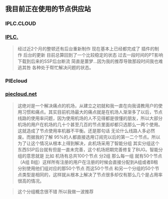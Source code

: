 ## 我目前正在使用的节点供应站

### IPLC.CLOUD

### [IPLC.](https://portal.lciplc.com/aff.php?aff=35)

>经过近2个月的整顿还有后台重新制作 现在基本上已经都完成了 插件的制作 后台的更新 目前总算回到了一个比较稳定的状态 过去一段时间的PT影响下载到后来的SSP后台断流 简直是噩梦...因为我的推荐导致那段时间我也难逃其咎 各种处于帮忙解决问题的状态。

### PIEcloud

### [piecloud.net](https://affman.ru/auth/register?code=h8lTM0GidFAVN4FjlrhbxmPETUXQf0HQ)

>这绝对是一个解决痛点的机场，从建立之初就和我一直在向我请教用户的使用习惯和痛点。其实目前机场最大的痛点就是在机场人渐渐多了以后，节点线路的使用率问题，因为使用机场的人不见得都是很懂的朋友，所以大部分机场的用户在机场的几十个甚至几百的节点里面却都只选那么一两个使用。这就造成了节点使用率机器不平衡。还是那句话 无论什么线路人多必然废。而据我的了解 95%的人都直接选用订阅完以后的第一二个节点。所以为了让这个情况从根本上得到解决，此机场采用了智能分组 其实分组这个东西SSP后台就有但是一直未完善，这个机场把期完善修复了BUG。智能分组的意思就是 比如 机场有总共100个节点 分2组 那么每一组 就有50个节点 （A组 B组）这样所有注册的用户在注册的时候会直接分配到A组或者B租 分别使用他们组对应的那50个节点 而这50个节点 和另一个分组的50个节点类型是相同的，这样就从根本上解决了节点很多却仅有那么几个是占用率很高的情况。

>这个分组概念很不错 所以我做一波推荐
